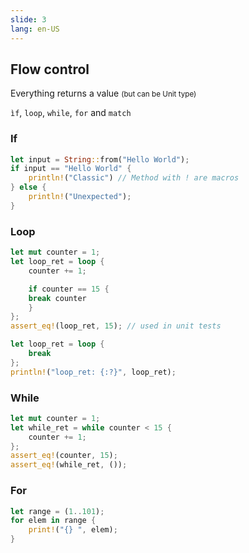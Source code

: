 ```yaml
---
slide: 3
lang: en-US
---
```


<section>

## Flow control

Everything returns a value <small>(but can be Unit type)</small>

`ìf`, `loop`, `while`, `for` and `match`

</section>

<section>

### If

```rust
let input = String::from("Hello World");
if input == "Hello World" {
    println!("Classic") // Method with ! are macros
} else {
    println!("Unexpected");
}
```

</section>

<section>

### Loop

```rust
let mut counter = 1;
let loop_ret = loop {
    counter += 1;

    if counter == 15 {
    break counter
    }
};
assert_eq!(loop_ret, 15); // used in unit tests

let loop_ret = loop {
    break
};
println!("loop_ret: {:?}", loop_ret);
```

</section>

<section>

### While

```rust
let mut counter = 1;
let while_ret = while counter < 15 {
    counter += 1;
};
assert_eq!(counter, 15);
assert_eq!(while_ret, ());
```

</section>

<section>

### For

```rust
let range = (1..101);
for elem in range {
    print!("{} ", elem);
}
```

</section>
